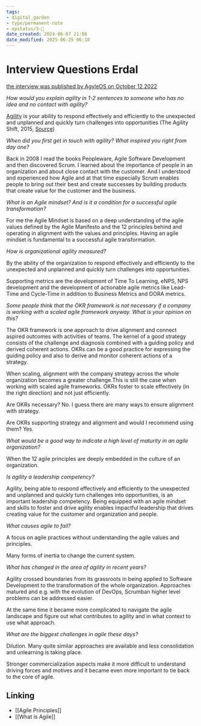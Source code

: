 ```yaml
---
tags: 
- digital_garden
- type/permanent-note
- epstatus/3-🌳
date_created: 2024-06-07 21:08
date_modified: 2025-06-25 06:10
---
```

# Interview Questions Erdal

[the interview was published by AgyleOS on October 12,2022](https://agyleos.com/post/an-agile-mindset-enables-impactful-leadership)

*How would you explain agility in 1-2 sentences to someone who has no idea and no contact with agility?*

[Agility](https://digital-garden.ontheagilepath.net/term-agility) is your ability to respond effectively and efficiently to the unexpected and unplanned and quickly turn challenges into opportunities (The Agility Shift, 2015, [Source](https://pamela-meyer.com/agile-101-part-1-of-3-agile-vs-agility/))

*When did you first get in touch with agility? What inspired you right from day one?*

Back in 2008 I read the books Peopleware, Agile Software Development and then discovered Scrum. I learned about the importance of people in an organization and about close contact with the customer. And I understood and experienced how Agile and at that time especially Scrum enables people to bring out their best and create successes by building products that create value for the customer and the business.   

*What is an Agile mindset? And is it a condition for a successful agile transformation?*

For me the Agile Mindset is based on a deep understanding of the agile values defined by the Agile Manifesto and the 12 principles behind and operating in alignment with the values and principles. Having an agile mindset is fundamental to a successful agile transformation.

*How is organizational agility measured?*

By the ability of the organization to respond effectively and efficiently to the unexpected and unplanned and quickly turn challenges into opportunities.

Supporting metrics are the development of Time To Learning, eNPS, NPS development and the development of actionable agile metrics like Lead-Time and Cycle-Time in addition to Business Metrics and DORA metrics.

*Some people think that the OKR framework is not necessary if a company is working with a scaled agile framework anyway. What is your opinion on this?*

The OKR framework is one approach to drive alignment and connect aspired outcomes with activities of teams. The kernel of a good strategy consists of the challenge and diagnosis combined with a guiding policy and derived coherent actions. OKRs can be a good practice for expressing the guiding policy and also to derive and monitor coherent actions of a strategy. 

When scaling, alignment with the company strategy across the whole organization becomes a greater challenge.This is still the case when working with scaled agile frameworks. OKRs foster to scale effectively (in the right direction) and not just efficiently. 

Are OKRs necessary? No. I guess there are many ways to ensure alignment with strategy.

Are OKRs supporting strategy and alignment and would I recommend using them? Yes.  

*What would be a good way to indicate a high level of maturity in an agile organization?*

When the 12 agile principles are deeply embedded in the culture of an organization. 

*Is agility a leadership competency?*

Agility, being able to respond effectively and efficiently to the unexpected and unplanned and quickly turn challenges into opportunities, is an important leadership competency. Being equipped with an agile mindset and skills to foster and drive agility enables impactful leadership that drives creating value for the customer and organization and people.

*What causes agile to fail?*

A focus on agile practices without understanding the agile values and principles. 

Many forms of inertia to change the current system.

*What has changed in the area of agility in recent years?*

Agility crossed boundaries from its grassroots in being applied to Software Development to the transformation of the whole organization. Approaches matured and e.g. with the evolution of DevOps, Scrumban higher level problems can be addressed easier. 

At the same time it became more complicated to navigate the agile landscape and figure out what contributes to agility and in what context to use what approach. 

*What are the biggest challenges in agile these days?*

Dilution. Many quite similar approaches are available and less consolidation and unlearning is taking place. 

Stronger commercialization aspects make it more difficult to understand driving forces and motives and it became even more important to tie back to the core of agile.

## Linking

+ [[Agile Principles]]
+ [[What is Agile]]